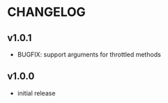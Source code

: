 # CHANGELOG

## v1.0.1

- BUGFIX: support arguments for throttled methods

## v1.0.0

- initial release

